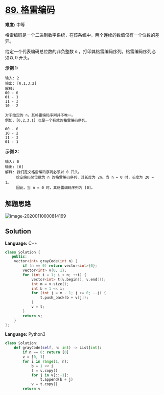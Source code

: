# [89. 格雷编码](https://leetcode-cn.com/problems/gray-code/)

**难度:** 中等

格雷编码是一个二进制数字系统，在该系统中，两个连续的数值仅有一个位数的差异。

给定一个代表编码总位数的非负整数 *n* ，打印其格雷编码序列。格雷编码序列必须以 0 开头。

 **示例 1:** 

```
输入: 2
输出: [0,1,3,2]
解释:
00 - 0
01 - 1
11 - 3
10 - 2

对于给定的 n，其格雷编码序列并不唯一。
例如，[0,2,3,1] 也是一个有效的格雷编码序列。

00 - 0
10 - 2
11 - 3
01 - 1
```

 **示例 2:** 

```
输入: 0
输出: [0]
解释: 我们定义格雷编码序列必须以 0 开头。
     给定编码总位数为 n 的格雷编码序列，其长度为 2n。当 n = 0 时，长度为 20 = 1。
     因此，当 n = 0 时，其格雷编码序列为 [0]。
```

## 解题思路

![image-20200110000814169](/home/ningz/.config/Typora/typora-user-images/image-20200110000814169.png)

## Solution


**Language:** C++
```C++
class Solution {
   public:
    vector<int> grayCode(int n) {
        if (n == 0) return vector<int>{0};
        vector<int> v{0, 1};
        for (int i = 1; i < n; ++i) {
            vector<int> t(v.begin(), v.end());
            int m = v.size();
            int b = 1 << i;
            for (int j = m - 1; j >= 0; --j) {
                t.push_back(b + v[j]);
            }
            v = t;
        }
        return v;
    }
};

```

**Language:** Python3
```Python
class Solution:
    def grayCode(self, n: int) -> List[int]:
        if n == 0: return [0]
        v = [0, 1]
        for i in range(1, n):
            b = 1 << i
            t = v.copy()
            for j in v[::-1]:
                t.append(b + j)
            v = t.copy()
        return v

```